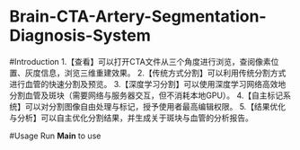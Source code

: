 # Brain-CTA-Artery-Segmentation-Diagnosis-System

#Introduction
1.【查看】可以打开CTA文件从三个角度进行浏览，查阅像素位置、灰度信息，浏览三维重建效果。 
2.【传统方式分割】可以利用传统分割方式进行血管的快速分割及预览。 
3.【深度学习分割】可以使用深度学习网络高效地分割血管及斑块（需要网络与服务器交互，但不消耗本地GPU）。 
4.【自主标记系统】可以对分割图像自由处理与标记，授予使用者最高编辑权限。 
5.【结果优化与分析】可以自主优化分割结果，并生成关于斑块与血管的分析报告。

#Usage
Run **Main** to use 
